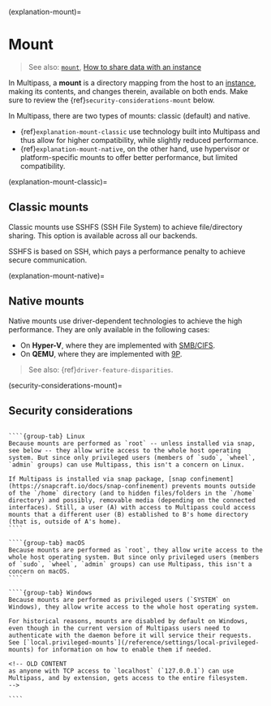 (explanation-mount)=
# Mount

> See also: [`mount`](/reference/command-line-interface/mount), [How to share data with an instance](/how-to-guides/manage-instances/share-data-with-an-instance)

In Multipass, a **mount** is a directory mapping from the host to an [instance](/explanation/instance), making its contents, and changes therein, available on both ends. Make sure to review the {ref}`security-considerations-mount` below.

In Multipass, there are two types of mounts: classic (default) and native.
* {ref}`explanation-mount-classic` use technology built into Multipass and thus allow for higher compatibility, while slightly reduced performance.
* {ref}`explanation-mount-native`, on the other hand, use hypervisor or platform-specific mounts to offer better performance, but limited compatibility.

(explanation-mount-classic)=
## Classic mounts

Classic mounts use SSHFS (SSH File System) to achieve file/directory sharing. This option is available across all our backends.

SSHFS is based on SSH, which pays a performance penalty to achieve secure communication.

(explanation-mount-native)=
## Native mounts

Native mounts use driver-dependent technologies to achieve the high performance. They are only available in the following cases:

- On **Hyper-V**, where they are implemented with [SMB/CIFS](https://learn.microsoft.com/en-us/windows/win32/fileio/microsoft-smb-protocol-and-cifs-protocol-overview).
- On **QEMU**, where they are implemented with [9P](https://en.wikipedia.org/wiki/9P_(protocol)).

> See also: {ref}`driver-feature-disparities`.

(security-considerations-mount)=
## Security considerations

`````{tabs}

````{group-tab} Linux
Because mounts are performed as `root` -- unless installed via snap, see below -- they allow write access to the whole host operating system. But since only privileged users (members of `sudo`, `wheel`, `admin` groups) can use Multipass, this isn't a concern on Linux.

If Multipass is installed via snap package, [snap confinement](https://snapcraft.io/docs/snap-confinement) prevents mounts outside of the `/home` directory (and to hidden files/folders in the `/home` directory) and possibly, removable media (depending on the connected interfaces). Still, a user (A) with access to Multipass could access mounts that a different user (B) established to B's home directory (that is, outside of A's home).
````

````{group-tab} macOS
Because mounts are performed as `root`, they allow write access to the whole host operating system. But since only privileged users (members of `sudo`, `wheel`, `admin` groups) can use Multipass, this isn't a concern on macOS.
````

````{group-tab} Windows
Because mounts are performed as privileged users (`SYSTEM` on Windows), they allow write access to the whole host operating system.

For historical reasons, mounts are disabled by default on Windows, even though in the current version of Multipass users need to authenticate with the daemon before it will service their requests. See [`local.privileged-mounts`](/reference/settings/local-privileged-mounts) for information on how to enable them if needed.

<!-- OLD CONTENT
as anyone with TCP access to `localhost` (`127.0.0.1`) can use Multipass, and by extension, gets access to the entire filesystem.
-->

````

`````

<!-- Discourse contributors
<small>**Contributors:** @tmihoc, @georgeliaojia, @ricab, @sharder996, @davidekete, @gzanchi </small>
-->
